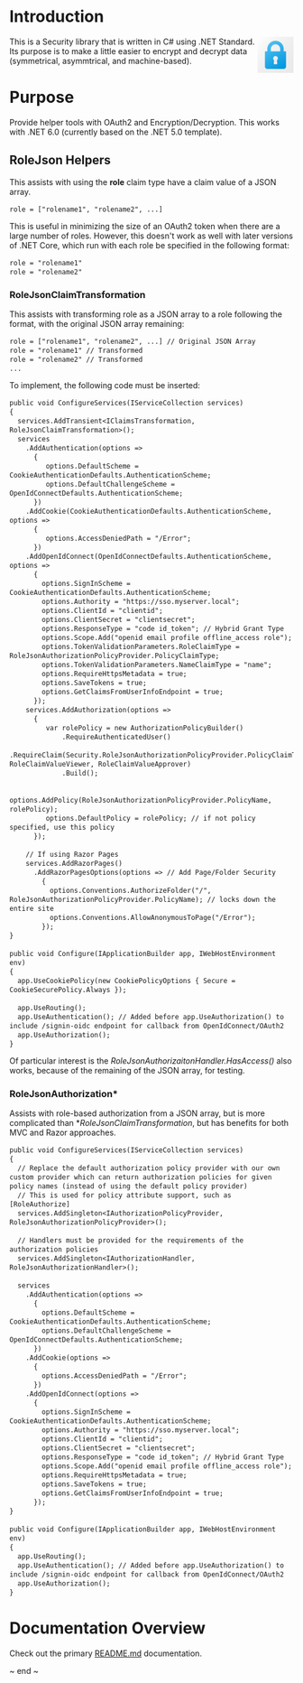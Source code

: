 ﻿# Introduction
<img src="Images/security.png" width="64" align="right" alt="Security Project Logo"/>
This is a Security library that is written in C# using .NET Standard.  Its purpose is to make a little easier to encrypt and decrypt data (symmetrical, asymmtrical, and machine-based).

# Purpose
Provide helper tools with OAuth2 and Encryption/Decryption.  This works with .NET 6.0 (currently based on the .NET 5.0 template).

## RoleJson Helpers
This assists with using the **role** claim type have a claim value of a JSON array.  

  ```
  role = ["rolename1", "rolename2", ...]
  ```

This is useful in minimizing the size of an OAuth2 token when there are a large number of roles.  However, this doesn't work as well with later versions of .NET Core, which run with each role be specified in the following format:

  ```
  role = "rolename1"
  role = "rolename2"
  ```

### RoleJsonClaimTransformation
This assists with transforming role as a JSON array to a role following the format, with the original JSON array remaining:
  ```
  role = ["rolename1", "rolename2", ...] // Original JSON Array
  role = "rolename1" // Transformed
  role = "rolename2" // Transformed
  ...
  ```

To implement, the following code must be inserted:
  ```
  public void ConfigureServices(IServiceCollection services)
  {
    services.AddTransient<IClaimsTransformation, RoleJsonClaimTransformation>();
    services
      .AddAuthentication(options =>
        {
           options.DefaultScheme = CookieAuthenticationDefaults.AuthenticationScheme;
           options.DefaultChallengeScheme = OpenIdConnectDefaults.AuthenticationScheme;
        })
      .AddCookie(CookieAuthenticationDefaults.AuthenticationScheme, options =>
        {
           options.AccessDeniedPath = "/Error";
        })
      .AddOpenIdConnect(OpenIdConnectDefaults.AuthenticationScheme, options =>
        {
          options.SignInScheme = CookieAuthenticationDefaults.AuthenticationScheme;
          options.Authority = "https://sso.myserver.local";
          options.ClientId = "clientid";
          options.ClientSecret = "clientsecret";
          options.ResponseType = "code id_token"; // Hybrid Grant Type
          options.Scope.Add("openid email profile offline_access role");
          options.TokenValidationParameters.RoleClaimType = RoleJsonAuthorizationPolicyProvider.PolicyClaimType;
          options.TokenValidationParameters.NameClaimType = "name";
          options.RequireHttpsMetadata = true;
          options.SaveTokens = true;
          options.GetClaimsFromUserInfoEndpoint = true;
        });
      services.AddAuthorization(options =>
        {
           var rolePolicy = new AuthorizationPolicyBuilder()
               .RequireAuthenticatedUser()
               .RequireClaim(Security.RoleJsonAuthorizationPolicyProvider.PolicyClaimType, RoleClaimValueViewer, RoleClaimValueApprover)
               .Build();

           options.AddPolicy(RoleJsonAuthorizationPolicyProvider.PolicyName, rolePolicy);
           options.DefaultPolicy = rolePolicy; // if not policy specified, use this policy
        });

      // If using Razor Pages
      services.AddRazorPages()
        .AddRazorPagesOptions(options => // Add Page/Folder Security
          {
            options.Conventions.AuthorizeFolder("/", RoleJsonAuthorizationPolicyProvider.PolicyName); // locks down the entire site
            options.Conventions.AllowAnonymousToPage("/Error");
          });
  }

  public void Configure(IApplicationBuilder app, IWebHostEnvironment env)
  {
    app.UseCookiePolicy(new CookiePolicyOptions { Secure = CookieSecurePolicy.Always });

    app.UseRouting();
    app.UseAuthentication(); // Added before app.UseAuthorization() to include /signin-oidc endpoint for callback from OpenIdConnect/OAuth2
    app.UseAuthorization();
  }
  ```

Of particular interest is the *RoleJsonAuthorizaitonHandler.HasAccess()* also works, because of the remaining of the JSON array, for testing.

### RoleJsonAuthorization*
Assists with role-based authorization from a JSON array, but is more complicated than **RoleJsonClaimTransformation*, but has benefits for both MVC and Razor approaches.

  ```
  public void ConfigureServices(IServiceCollection services)
  {
    // Replace the default authorization policy provider with our own custom provider which can return authorization policies for given policy names (instead of using the default policy provider)
    // This is used for policy attribute support, such as [RoleAuthorize]
    services.AddSingleton<IAuthorizationPolicyProvider, RoleJsonAuthorizationPolicyProvider>();

    // Handlers must be provided for the requirements of the authorization policies
    services.AddSingleton<IAuthorizationHandler, RoleJsonAuthorizationHandler>();

    services
      .AddAuthentication(options =>
        {
          options.DefaultScheme = CookieAuthenticationDefaults.AuthenticationScheme;
          options.DefaultChallengeScheme = OpenIdConnectDefaults.AuthenticationScheme;
        })
      .AddCookie(options =>
        {
          options.AccessDeniedPath = "/Error";
        })
      .AddOpenIdConnect(options =>
        {
          options.SignInScheme = CookieAuthenticationDefaults.AuthenticationScheme;
          options.Authority = "https://sso.myserver.local";
          options.ClientId = "clientid";
          options.ClientSecret = "clientsecret";
          options.ResponseType = "code id_token"; // Hybrid Grant Type
          options.Scope.Add("openid email profile offline_access role");
          options.RequireHttpsMetadata = true;
          options.SaveTokens = true;
          options.GetClaimsFromUserInfoEndpoint = true;
        });
  }

  public void Configure(IApplicationBuilder app, IWebHostEnvironment env)
  {
    app.UseRouting();
    app.UseAuthentication(); // Added before app.UseAuthorization() to include /signin-oidc endpoint for callback from OpenIdConnect/OAuth2
    app.UseAuthorization();
  }
  ```

# Documentation Overview
Check out the primary [README.md](../README.md) documentation.

~ end ~
